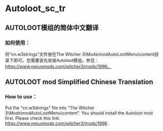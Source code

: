 # Autoloot_sc_tr
## AUTOLOOT模组的简体中文翻译
### 如何使用：
将“cn.w3strings”文件放在The Witcher 3\Mods\modAutoLootMenu\content目录下即可。您需要首先安装Autoloot模组。参见：https://www.nexusmods.com/witcher3/mods/1996。

## AUTOLOOT mod Simplified Chinese Translation
### How to use：
Put the "cn.w3strings" file into "The Witcher 3\Mods\modAutoLootMenu\content". You should install the Autoloot mod first. Please check this link: https://www.nexusmods.com/witcher3/mods/1996 .

